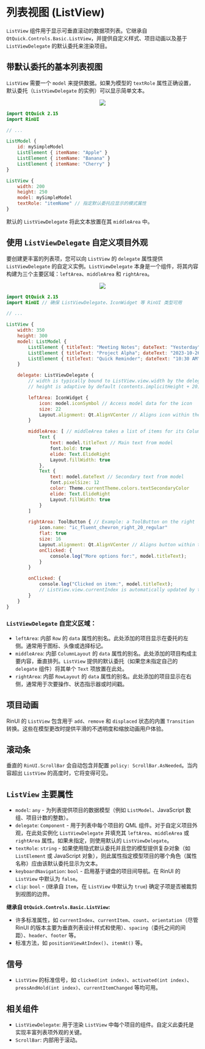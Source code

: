# 列表视图 (ListView)

`ListView` 组件用于显示可垂直滚动的数据项列表。它继承自 `QtQuick.Controls.Basic.ListView`，并提供自定义样式、项目动画以及基于 `ListViewDelegate` 的默认委托来渲染项目。

## 带默认委托的基本列表视图

`ListView` 需要一个 `model` 来提供数据。如果为模型的 `textRole` 属性正确设置，默认委托（`ListViewDelegate` 的实例）可以显示简单文本。

<div align="center">
  <img src="/assets/images/ListAndCollections/ListView/listview-basic.png"> <!-- 占位符：图片路径待确认或创建 -->
</div>

```qml
import QtQuick 2.15
import RinUI

// ...

ListModel {
    id: mySimpleModel
    ListElement { itemName: "Apple" }
    ListElement { itemName: "Banana" }
    ListElement { itemName: "Cherry" }
}

ListView {
    width: 200
    height: 250
    model: mySimpleModel
    textRole: "itemName" // 指定默认委托应显示的模式属性
}
```
默认的 `ListViewDelegate` 将此文本放置在其 `middleArea` 中。

## 使用 `ListViewDelegate` 自定义项目外观

要创建更丰富的列表项，您可以向 `ListView` 的 `delegate` 属性提供 `ListViewDelegate` 的自定义实例。`ListViewDelegate` 本身是一个组件，将其内容构建为三个主要区域：`leftArea`、`middleArea` 和 `rightArea`。

<div align="center">
  <img src="/assets/images/ListAndCollections/ListView/listview-custom-delegate.png"> <!-- 占位符：图片路径待确认或创建 -->
</div>

```qml
import QtQuick 2.15
import RinUI // 确保 ListViewDelegate、IconWidget 等 RinUI 类型可用

// ...

ListView {
    width: 350
    height: 300
    model: ListModel {
        ListElement { titleText: "Meeting Notes"; dateText: "Yesterday"; iconSymbol: "ic_fluent_document_20_regular" }
        ListElement { titleText: "Project Alpha"; dateText: "2023-10-26"; iconSymbol: "ic_fluent_folder_20_regular" }
        ListElement { titleText: "Quick Reminder"; dateText: "10:30 AM"; iconSymbol: "ic_fluent_alert_20_regular" }
    }

    delegate: ListViewDelegate {
        // width is typically bound to ListView.view.width by the delegate itself
        // height is adaptive by default (contents.implicitHeight + 20)

        leftArea: IconWidget {
            icon: model.iconSymbol // Access model data for the icon
            size: 22
            Layout.alignment: Qt.AlignVCenter // Aligns icon within the Row of leftArea
        }

        middleArea: [ // middleArea takes a list of items for its ColumnLayout
            Text {
                text: model.titleText // Main text from model
                font.bold: true
                elide: Text.ElideRight
                Layout.fillWidth: true
            },
            Text {
                text: model.dateText // Secondary text from model
                font.pixelSize: 12
                color: Theme.currentTheme.colors.textSecondaryColor
                elide: Text.ElideRight
                Layout.fillWidth: true
            }
        ]

        rightArea: ToolButton { // Example: a ToolButton on the right
            icon.name: "ic_fluent_chevron_right_20_regular"
            flat: true
            size: 16
            Layout.alignment: Qt.AlignVCenter // Aligns button within the RowLayout of rightArea
            onClicked: {
                console.log("More options for:", model.titleText);
            }
        }

        onClicked: {
            console.log("Clicked on item:", model.titleText);
            // ListView.view.currentIndex is automatically updated by the delegate's default onClicked handler
        }
    }
}
```

### `ListViewDelegate` 自定义区域：
*   `leftArea`: 内部 `Row` 的 `data` 属性的别名。此处添加的项目显示在委托的左侧。通常用于图标、头像或选择标记。
*   `middleArea`: 内部 `ColumnLayout` 的 `data` 属性的别名。此处添加的项目构成主要内容，垂直排列。`ListView` 提供的默认委托（如果您未指定自己的 `delegate` 组件）将其单个 `Text` 项放置在此处。
*   `rightArea`: 内部 `RowLayout` 的 `data` 属性的别名。此处添加的项目显示在右侧，通常用于次要操作、状态指示器或时间戳。

## 项目动画

RinUI 的 `ListView` 包含用于 `add`、`remove` 和 `displaced` 状态的内置 `Transition` 转换。这些在模型更改时提供平滑的不透明度和缩放动画用户体验。

## 滚动条

垂直的 `RinUI.ScrollBar` 会自动包含并配置 `policy: ScrollBar.AsNeeded`。当内容超出 `ListView` 的高度时，它将变得可见。

## `ListView` 主要属性

*   `model`: `any` - 为列表提供项目的数据模型（例如 `ListModel`、JavaScript 数组、项目计数的整数）。
*   `delegate`: `Component` - 用于列表中每个项目的 QML 组件。对于自定义项目外观，在此处实例化 `ListViewDelegate` 并填充其 `leftArea`、`middleArea` 或 `rightArea` 属性。如果未指定，则使用默认的 `ListViewDelegate`。
*   `textRole`: `string` - 如果使用隐式默认委托并且您的模型提供复杂对象（如 `ListElement` 或 JavaScript 对象），则此属性指定模型项目的哪个角色（属性名称）应由该默认委托显示为文本。
*   `keyboardNavigation`: `bool` - 启用基于键盘的项目间导航。在 RinUI 的 `ListView` 中默认为 `false`。
*   `clip`: `bool` - (继承自 `Item`，在 `ListView` 中默认为 `true`) 确定子项是否被裁剪到视图的边界。

**继承自 `QtQuick.Controls.Basic.ListView`:**
*   许多标准属性，如 `currentIndex`、`currentItem`、`count`、`orientation`（尽管 RinUI 的版本主要为垂直列表设计样式和使用）、`spacing`（委托之间的间距）、`header`、`footer` 等。
*   标准方法，如 `positionViewAtIndex()`、`itemAt()` 等。

## 信号

*   `ListView` 的标准信号，如 `clicked(int index)`、`activated(int index)`、`pressAndHold(int index)`、`currentItemChanged` 等均可用。

## 相关组件
*   `ListViewDelegate`: 用于渲染 `ListView` 中每个项目的组件。自定义此委托是实现丰富列表项外观的关键。
*   `ScrollBar`: 内部用于滚动。

```
